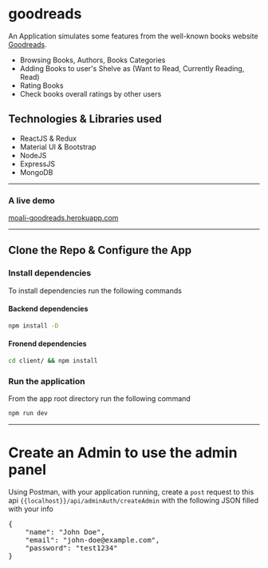# goodreads

An Application simulates some features from the well-known books website [Goodreads](https://goodreads.com).
- Browsing Books, Authors, Books Categories
- Adding Books to user's Shelve as (Want to Read, Currently Reading, Read)
- Rating Books
- Check books overall ratings by other users

## Technologies & Libraries used

- ReactJS & Redux
- Material UI & Bootstrap
- NodeJS
- ExpressJS
- MongoDB

-------------------------------------------------------------------------------------


### A live demo
<a href="https://moali-goodreads.herokuapp.com/" title="goodreads">moali-goodreads.herokuapp.com</a>

-------------------------------------------------------------------------------------

## Clone the Repo & Configure the App

### Install dependencies
To install dependencies run the following commands
#### Backend dependencies
```sh
npm install -D
```
#### Fronend dependencies
```sh
cd client/ && npm install
```

### Run the application
From the app root directory run the following command
```sh
npm run dev
```
-------------------------------------------------------------------------------------

# Create an Admin to use the admin panel
Using Postman, with your application running, create a `post` request to this api `{{localhost}}/api/adminAuth/createAdmin` with the following JSON filled with your info
<pre>{
	"name": "John Doe",
	"email": "john-doe@example.com",
	"password": "test1234"
}<pre>
